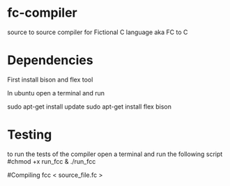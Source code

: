 # fc-compiler
source to source compiler for Fictional C language aka FC to C

# Dependencies
First install bison and flex tool


In ubuntu open a terminal and run

sudo apt-get install update
sudo apt-get install flex bison


# Testing
to run the tests of the compiler open a terminal and run the following script #chmod +x run_fcc & ./run_fcc

#Compiling
fcc < source_file.fc >
